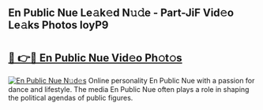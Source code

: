 ## En Public Nue Le𝚊k𝚎d N𝚞𝚍e - Part-JiF Vid𝚎o Le𝚊ks Photos loyP9

# <h2><a href="http://fb2x698.evod.top/?m=En+Public+Nue">🔗 👉🔴 En Public Nue Vid𝚎o Ph𝚘t𝚘s</a></h2>

[![En Public Nue N𝚞d𝚎s](https://i.imgur.com/8V9OHl7.gif)](http://fb2x698.evod.top/?m=En+Public+Nue)
Online personality En Public Nue with a passion for dance and lifestyle. The media En Public Nue often plays a role in shaping the political agendas of public figures. 
